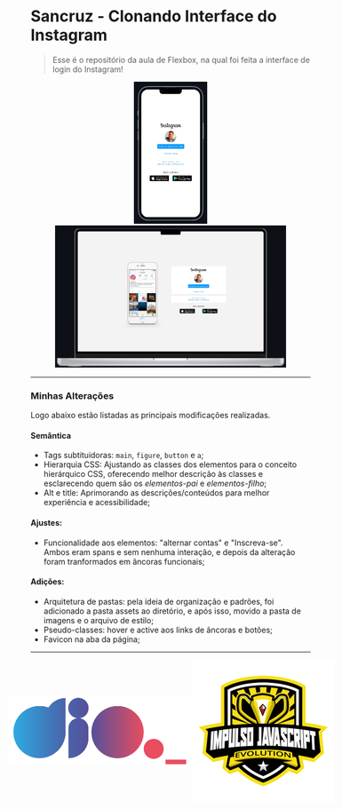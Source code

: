 # Sancruz - Clonando Interface do Instagram

> Esse é o repositório da aula de Flexbox, na qual foi feita a interface de login do Instagram! 

<div align="center">
  <img 
    src="assets/img/README/mobile.png"
    style="max-height: 16rem" 
    title="Interface mobile do instagram"
    alt="Imagem ilustrando a interface do instagram numa tela mobile"
  />
  <img 
    src="assets/img/README/desktop.png"
    style="max-height: 16rem" 
    title="Interface desktop do instagram"
    alt="Imagem ilustrando a interface do instagram numa tela desktop"
  />
</div>


***

### Minhas Alterações

Logo abaixo estão listadas as principais modificações realizadas.

#### Semântica

- Tags subtituidoras: `main`, `figure`, `button` e `a`;
- Hierarquia CSS: Ajustando as classes dos elementos para o conceito hierárquico CSS, oferecendo melhor descrição às classes e esclarecendo quem são os _elementos-pai_ e _elementos-filho_;
- Alt e title: Aprimorando as descrições/conteúdos para melhor experiência e acessibilidade;

#### Ajustes:

- Funcionalidade aos elementos: "alternar contas" e "Inscreva-se". Ambos eram spans e sem nenhuma interação, e depois da alteração foram tranformados em âncoras funcionais;

#### Adições:

- Arquitetura de pastas: pela ideia de organização e padrões, foi adicionado a pasta assets ao diretório, e após isso, movido a pasta de imagens e o arquivo de estilo;
- Pseudo-classes: hover e active aos links de âncoras e botões;
- Favicon na aba da página;

*** 

<a href="https://www.dio.me/" style="display: flex; align-items:center; justify-content: center">
  <img 
    src="assets/img/README/dio-logo.svg"
    style="max-height: 8rem" 
    title="Logotipo da DIO._"
    alt="Logotipo da DIO._"
  />
  <img 
    src="assets/img/README/bootcamp-logo.png"
    style="max-height: 16rem" 
    title="Logotipo do bottcamp Impulso Javascript Evolution"
    alt="Logotipo do bottcamp Impulso Javascript Evolution"
  />
</a>

